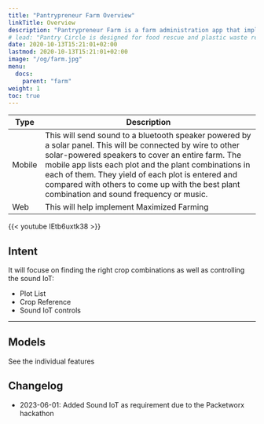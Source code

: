 ```yaml
---
title: "Pantrypreneur Farm Overview"
linkTitle: Overview
description: "Pantrypreneur Farm is a farm administration app that implements Maximized Farming"
# lead: "Pantry Circle is designed for food rescue and plastic waste recycling"
date: 2020-10-13T15:21:01+02:00
lastmod: 2020-10-13T15:21:01+02:00
image: "/og/farm.jpg"
menu:
  docs:
    parent: "farm"
weight: 1
toc: true
---
```





Type | Description 
--- | ---
Mobile  | This will send sound to a bluetooth speaker powered by a solar panel. This will be connected by wire to other solar-powered speakers to cover an entire farm. The mobile app lists each plot and the plant combinations in each of them. They yield of each plot is entered and compared with others to come up with the best plant combination and sound frequency or music.
Web | This  will help implement Maximized Farming


{{< youtube IEtb6uxtk38 >}}


## Intent

It will focuse on finding the right crop combinations as well as controlling the sound IoT:

- Plot List
- Crop Reference
- Sound IoT controls

---

## Models

See the individual features

## Changelog

- 2023-06-01: Added Sound IoT as requirement due to the Packetworx hackathon
